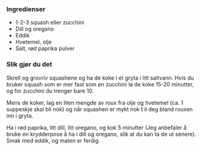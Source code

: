 
### Ingredienser
- 1-2-3 squash eller zucchini
- Dill og oregano
- Eddik
- Hvetemel, olje
- Salt, rød paprika pulver

### Slik gjør du det
Skrell og grovriv squashene og ha de koke i et gryta i litt saltvann. Hvis du bruker squash som er mer fast som en zucchini la de koke 15-20 minutter, og for zucchini du trenger bare 10.

 Mens de koker, lag en liten mengde av roux fra olje og hvetemel (ca. 1 suppeskje skal bli nok) og når squashen er mykt nok t il deg bland rouxen inn i gryta.

 Ha i rød paprika, litt dill, litt oregano, og kok 5 minutter (Jeg anbefaler å bruke en krydderpose å ha i dill og oregano, slik at du kan ta de ut senere). Smak med eddik, og maten er ferdig.

  